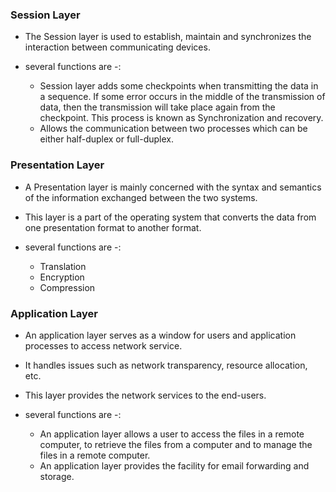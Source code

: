 <h3> Session Layer </h3>

- The Session layer is used to establish, maintain and synchronizes the interaction between communicating devices.

- several functions are -:
  - Session layer adds some checkpoints when transmitting the data in a sequence. If some error occurs in the middle of the transmission of data, then the transmission will take place again from the checkpoint. This process is known as Synchronization and recovery.
  - Allows the communication between two processes which can be either half-duplex or full-duplex.

<h3> Presentation Layer </h3>

- A Presentation layer is mainly concerned with the syntax and semantics of the information exchanged between the two systems.
- This layer is a part of the operating system that converts the data from one presentation format to another format.

- several functions are -:
  - Translation
  - Encryption
  - Compression

<h3> Application Layer </h3>

- An application layer serves as a window for users and application processes to access network service.
- It handles issues such as network transparency, resource allocation, etc.
- This layer provides the network services to the end-users.

- several functions are -:
  - An application layer allows a user to access the files in a remote computer, to retrieve the files from a computer and to manage the files in a remote computer.
  - An application layer provides the facility for email forwarding and storage.
